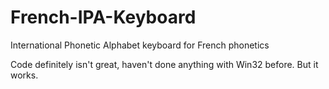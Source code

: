 # French-IPA-Keyboard
International Phonetic Alphabet keyboard for French phonetics

Code definitely isn't great, haven't done anything with Win32 before. But it works.
